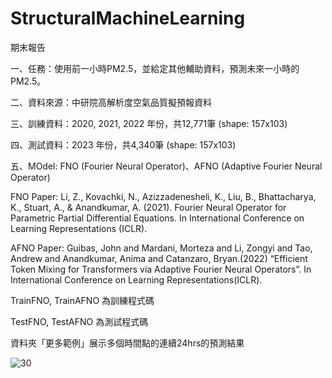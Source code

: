# StructuralMachineLearning
期末報告

一、任務：使用前一小時PM2.5，並給定其他輔助資料，預測未來一小時的PM2.5。

二、資料來源：中研院高解析度空氣品質擬預報資料

三、訓練資料：2020, 2021, 2022 年份，共12,771筆 (shape: 157x103)

四、測試資料：2023 年份，共4,340筆 (shape: 157x103)

五、MOdel: FNO (Fourier Neural Operator)、AFNO (Adaptive Fourier Neural Operator)

FNO Paper: 
Li, Z., Kovachki, N., Azizzadenesheli, K., Liu, B., Bhattacharya, K., Stuart, A., & Anandkumar, A. (2021). Fourier Neural Operator for Parametric Partial Differential Equations. In International Conference on Learning Representations (ICLR).

AFNO Paper:
Guibas, John and Mardani, Morteza and Li, Zongyi and Tao, Andrew and Anandkumar, Anima and Catanzaro, Bryan.(2022) “Efficient Token Mixing for Transformers via Adaptive Fourier Neural Operators”. In International Conference on Learning Representations(ICLR).

TrainFNO, TrainAFNO 為訓練程式碼

TestFNO, TestAFNO 為測試程式碼

資料夾「更多範例」展示多個時間點的連續24hrs的預測結果




![30](https://github.com/user-attachments/assets/c800ece7-302f-4d92-8bb5-0831d3a703c1)
